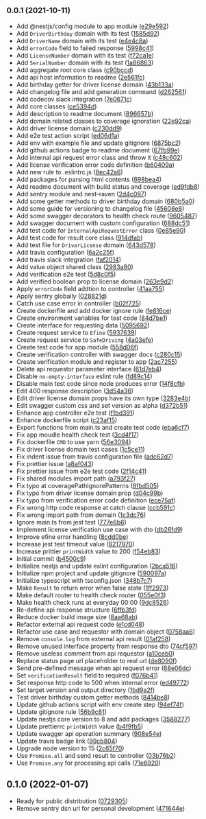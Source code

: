 <!-- Steps to update version
1. Bump version in package.json
2. npm run changelog
3. Commit package.json and CHANGELOG.md
4. Tag
5. Push commit and tag
6. Release -->

## <small>0.0.1 (2021-10-11)</small>

* Add @nestjs/config module to app module ([e29e592](https://github.com/stevejkang/driver-license-verification/commit/e29e592))
* Add `DriverBirthday` domain with its test ([1585d92](https://github.com/stevejkang/driver-license-verification/commit/1585d92))
* Add `DriverName` domain with its test ([e4e4c8a](https://github.com/stevejkang/driver-license-verification/commit/e4e4c8a))
* Add `errorCode` field to failed response ([5998c41](https://github.com/stevejkang/driver-license-verification/commit/5998c41))
* Add `LicenseNumber` domain with its test ([f72ca1e](https://github.com/stevejkang/driver-license-verification/commit/f72ca1e))
* Add `SerialNumber` domain with its test ([1a86863](https://github.com/stevejkang/driver-license-verification/commit/1a86863))
* Add aggregate root core class ([c90bccd](https://github.com/stevejkang/driver-license-verification/commit/c90bccd))
* Add api host information to readme ([2e561fc](https://github.com/stevejkang/driver-license-verification/commit/2e561fc))
* Add birthday getter for driver license domain ([43b133a](https://github.com/stevejkang/driver-license-verification/commit/43b133a))
* Add changelog file and add generation command ([d262561](https://github.com/stevejkang/driver-license-verification/commit/d262561))
* Add codecov slack integration ([7e0671c](https://github.com/stevejkang/driver-license-verification/commit/7e0671c))
* Add core classes ([ce5394d](https://github.com/stevejkang/driver-license-verification/commit/ce5394d))
* Add description to readme document ([896657b](https://github.com/stevejkang/driver-license-verification/commit/896657b))
* Add domain related classes to coverage ignoration ([22e92ca](https://github.com/stevejkang/driver-license-verification/commit/22e92ca))
* Add driver license domain ([c230dd9](https://github.com/stevejkang/driver-license-verification/commit/c230dd9))
* Add e2e test action script ([ed06d1a](https://github.com/stevejkang/driver-license-verification/commit/ed06d1a))
* Add env with example file and update gitignore ([6875bc2](https://github.com/stevejkang/driver-license-verification/commit/6875bc2))
* Add github actions badge to readme document ([67fb99e](https://github.com/stevejkang/driver-license-verification/commit/67fb99e))
* Add internal api request error class and throw it ([c48c602](https://github.com/stevejkang/driver-license-verification/commit/c48c602))
* Add license verification error code definition ([b60409a](https://github.com/stevejkang/driver-license-verification/commit/b60409a))
* Add new rule to .eslintrc.js ([8ec42a6](https://github.com/stevejkang/driver-license-verification/commit/8ec42a6))
* Add packages for parsing html contents ([698bea4](https://github.com/stevejkang/driver-license-verification/commit/698bea4))
* Add readme document with build status and coverage ([ed9fdb8](https://github.com/stevejkang/driver-license-verification/commit/ed9fdb8))
* Add sentry module and nest-raven ([2d4c087](https://github.com/stevejkang/driver-license-verification/commit/2d4c087))
* Add some getter methods to driver birthday domain ([680b5a0](https://github.com/stevejkang/driver-license-verification/commit/680b5a0))
* Add some guide for versioning to changelog file ([45608e8](https://github.com/stevejkang/driver-license-verification/commit/45608e8))
* Add some swagger decorators to health check route ([9605487](https://github.com/stevejkang/driver-license-verification/commit/9605487))
* Add swagger document with custom configuration ([688dc51](https://github.com/stevejkang/driver-license-verification/commit/688dc51))
* Add test code for `InternalApiRequestError` class ([0e85e90](https://github.com/stevejkang/driver-license-verification/commit/0e85e90))
* Add test code for result core class ([914dfab](https://github.com/stevejkang/driver-license-verification/commit/914dfab))
* Add test file for `DriverLicense` domain ([643d578](https://github.com/stevejkang/driver-license-verification/commit/643d578))
* Add travis configuration ([6a2c25f](https://github.com/stevejkang/driver-license-verification/commit/6a2c25f))
* Add travis slack integration ([faf2014](https://github.com/stevejkang/driver-license-verification/commit/faf2014))
* Add value object shared class ([2983a80](https://github.com/stevejkang/driver-license-verification/commit/2983a80))
* Add verification e2e test ([5d8c0f5](https://github.com/stevejkang/driver-license-verification/commit/5d8c0f5))
* Add verified boolean prop to license domain ([263e9d2](https://github.com/stevejkang/driver-license-verification/commit/263e9d2))
* Apply `errorCode` field addtion to controller ([41aa755](https://github.com/stevejkang/driver-license-verification/commit/41aa755))
* Apply sentry globally ([028821d](https://github.com/stevejkang/driver-license-verification/commit/028821d))
* Catch use case error in controller ([b02f725](https://github.com/stevejkang/driver-license-verification/commit/b02f725))
* Create dockerfile and add docker ignore rule ([fe816ce](https://github.com/stevejkang/driver-license-verification/commit/fe816ce))
* Create environment variables for test code ([84d7be1](https://github.com/stevejkang/driver-license-verification/commit/84d7be1))
* Create interface for requesting data ([5095692](https://github.com/stevejkang/driver-license-verification/commit/5095692))
* Create request service to `Efine` ([5937639](https://github.com/stevejkang/driver-license-verification/commit/5937639))
* Create request service to `SafeDriving` ([4a03efe](https://github.com/stevejkang/driver-license-verification/commit/4a03efe))
* Create test code for app module ([558d06f](https://github.com/stevejkang/driver-license-verification/commit/558d06f))
* Create verification controller with swagger docs ([c280c15](https://github.com/stevejkang/driver-license-verification/commit/c280c15))
* Create verification module and register to app ([2ac7255](https://github.com/stevejkang/driver-license-verification/commit/2ac7255))
* Delete api requestor parameter interface ([61d7eb4](https://github.com/stevejkang/driver-license-verification/commit/61d7eb4))
* Disable `no-empty-interface` eslint rule ([fd89c14](https://github.com/stevejkang/driver-license-verification/commit/fd89c14))
* Disable main test code since node produces error ([14f8cfb](https://github.com/stevejkang/driver-license-verification/commit/14f8cfb))
* Edit 400 response description ([3d54a36](https://github.com/stevejkang/driver-license-verification/commit/3d54a36))
* Edit driver license domain props have its own type ([3283e4b](https://github.com/stevejkang/driver-license-verification/commit/3283e4b))
* Edit swagger custom css and set version as alpha ([d372b51](https://github.com/stevejkang/driver-license-verification/commit/d372b51))
* Enhance app controller e2e test ([f1bd391](https://github.com/stevejkang/driver-license-verification/commit/f1bd391))
* Enhance dockerfile script ([c23af15](https://github.com/stevejkang/driver-license-verification/commit/c23af15))
* Export functions from main.ts and create test code ([eba6cf7](https://github.com/stevejkang/driver-license-verification/commit/eba6cf7))
* Fix app moudle health check test ([3cd4f17](https://github.com/stevejkang/driver-license-verification/commit/3cd4f17))
* Fix dockerfile `CMD` to use yarn ([56e3094](https://github.com/stevejkang/driver-license-verification/commit/56e3094))
* Fix driver license domain test cases ([1c5ce11](https://github.com/stevejkang/driver-license-verification/commit/1c5ce11))
* Fix indent issue from travis configuration file ([adc62d7](https://github.com/stevejkang/driver-license-verification/commit/adc62d7))
* Fix prettier issue ([a8af043](https://github.com/stevejkang/driver-license-verification/commit/a8af043))
* Fix prettier issue from e2e test code ([2f14c41](https://github.com/stevejkang/driver-license-verification/commit/2f14c41))
* Fix shared modules import path ([a793f27](https://github.com/stevejkang/driver-license-verification/commit/a793f27))
* Fix typo at coveragePathIgnorePatterns ([8fbd505](https://github.com/stevejkang/driver-license-verification/commit/8fbd505))
* Fix typo from driver license domain prop ([d04c99b](https://github.com/stevejkang/driver-license-verification/commit/d04c99b))
* Fix typo from verification error code definition ([ece75af](https://github.com/stevejkang/driver-license-verification/commit/ece75af))
* Fix wrong http code response at catch clause ([ccb591c](https://github.com/stevejkang/driver-license-verification/commit/ccb591c))
* Fix wrong import path from domain ([1c3dc76](https://github.com/stevejkang/driver-license-verification/commit/1c3dc76))
* Ignore main.ts from jest test ([777e6b6](https://github.com/stevejkang/driver-license-verification/commit/777e6b6))
* Implement license verification use case with dto ([db26fd9](https://github.com/stevejkang/driver-license-verification/commit/db26fd9))
* Improve efine error handling ([8cdd0be](https://github.com/stevejkang/driver-license-verification/commit/8cdd0be))
* Increase jest test timeout value ([8217970](https://github.com/stevejkang/driver-license-verification/commit/8217970))
* Increase prittier `printWidth` value to 200 ([f54eb83](https://github.com/stevejkang/driver-license-verification/commit/f54eb83))
* Initial commit ([b4500c9](https://github.com/stevejkang/driver-license-verification/commit/b4500c9))
* Initialize nestjs and update eslint configuration ([2bca516](https://github.com/stevejkang/driver-license-verification/commit/2bca516))
* Initialize npm project and update gitignore ([590097a](https://github.com/stevejkang/driver-license-verification/commit/590097a))
* Initialize typescript with tsconfig.json ([348b7c7](https://github.com/stevejkang/driver-license-verification/commit/348b7c7))
* Make `Result` to return error when false state ([1ff2973](https://github.com/stevejkang/driver-license-verification/commit/1ff2973))
* Make default router to health check router ([055e0f3](https://github.com/stevejkang/driver-license-verification/commit/055e0f3))
* Make health check runs at everyday 00:00 ([9dc8526](https://github.com/stevejkang/driver-license-verification/commit/9dc8526))
* Re-define api response structure ([6ffb3fd](https://github.com/stevejkang/driver-license-verification/commit/6ffb3fd))
* Reduce docker build image size ([8aa68ab](https://github.com/stevejkang/driver-license-verification/commit/8aa68ab))
* Refactor external api request code ([e1cd048](https://github.com/stevejkang/driver-license-verification/commit/e1cd048))
* Refactor use case and requestor with domain object ([0758aa6](https://github.com/stevejkang/driver-license-verification/commit/0758aa6))
* Remove `console.log` from external api result ([01af258](https://github.com/stevejkang/driver-license-verification/commit/01af258))
* Remove unused interface property from response dto ([74cf597](https://github.com/stevejkang/driver-license-verification/commit/74cf597))
* Remove useless comment from api requestor ([a10ceb0](https://github.com/stevejkang/driver-license-verification/commit/a10ceb0))
* Replace status page url placeholder to real url ([de8090f](https://github.com/stevejkang/driver-license-verification/commit/de8090f))
* Send pre-defined message when api request error ([68e06dc](https://github.com/stevejkang/driver-license-verification/commit/68e06dc))
* Set `verificationResult` field to required ([f076b41](https://github.com/stevejkang/driver-license-verification/commit/f076b41))
* Set response http code to 500 when internal error ([ed49772](https://github.com/stevejkang/driver-license-verification/commit/ed49772))
* Set target version and output directory ([1bd9a2f](https://github.com/stevejkang/driver-license-verification/commit/1bd9a2f))
* Test driver birthday custom getter methods ([8414be8](https://github.com/stevejkang/driver-license-verification/commit/8414be8))
* Update github actions script with env create step ([94ef74f](https://github.com/stevejkang/driver-license-verification/commit/94ef74f))
* Update gitignore rule ([56b9c81](https://github.com/stevejkang/driver-license-verification/commit/56b9c81))
* Update nestjs core version to 8 and add packages ([3588277](https://github.com/stevejkang/driver-license-verification/commit/3588277))
* Update prettierrc `printWidth` value ([b4f9fb5](https://github.com/stevejkang/driver-license-verification/commit/b4f9fb5))
* Update swagger api operation summary ([908e54e](https://github.com/stevejkang/driver-license-verification/commit/908e54e))
* Update travis badge link ([99cb804](https://github.com/stevejkang/driver-license-verification/commit/99cb804))
* Upgrade node version to 15 ([2c65f70](https://github.com/stevejkang/driver-license-verification/commit/2c65f70))
* Use `Promise.all` and send result to controller ([03b76b2](https://github.com/stevejkang/driver-license-verification/commit/03b76b2))
* Use `Promise.any` for processing api calls ([71e6920](https://github.com/stevejkang/driver-license-verification/commit/71e6920))


## 0.1.0 (2022-01-07)

* Ready for public distribution ([0729305](https://github.com/stevejkang/driver-license-verification/commit/0729305))
* Remove sentry dsn url for personal development ([471644e](https://github.com/stevejkang/driver-license-verification/commit/471644e))